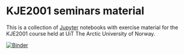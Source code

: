 # KJE2001 seminars material

This is a collection of [Jupyter] notebooks with exercise material
for the KJE2001 course held at UiT The Arctic University of Norway.

[Jupyter]: http://jupyter.readthedocs.org/

[![Binder](http://mybinder.org/badge.svg)](http://mybinder.org/repo/KJE2001/seminars)
